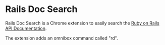 Rails Doc Search
================

Rails Doc Search is a Chrome extension to easily search the [Ruby on Rails API Documentation](http://api.rubyonrails.org/). 

The extension adds an omnibox command called "rd".